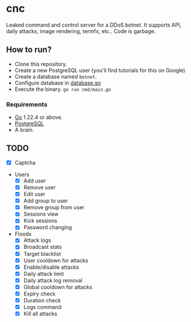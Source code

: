 # cnc

Leaked command and control server for a DDoS botnet.
It supports API, daily attacks, image rendering, termfx, etc..
Code is garbage.

## How to run?

 - Clone this repository.
 - Create a new PostgreSQL user (you'll find tutorials for this on Google)
 - Create a database named `botnet`.
 - Configure database in [database.go](https://github.com/reaisuru/cnc/blob/main/internal/database/database.go)
 - Execute the binary. `go run cmd/main.go`

### Requirements
 - [Go](https://go.dev) 1.22.4 or above.
 - [PostgreSQL](https://www.postgresql.org/)
 - A brain. 

##  TODO

- [x] Captcha
- Users
  - [x] Add user
  - [x] Remove user
  - [x] Edit user
  - [x] Add group to user
  - [x] Remove group from user
  - [x] Sessions view
  - [x] Kick sessions
  - [x] Password changíng
- Floods
  - [x] Attack logs
  - [x] Broadcast stats
  - [x] Target blacklist
  - [x] User cooldown for attacks
  - [x] Enable/disable attacks
  - [x] Daily attack limit
  - [x] Daily attack log removal
  - [x] Global cooldown for attacks
  - [x] Expiry check
  - [x] Duration check
  - [x] Logs command
  - [x] Kill all attacks
